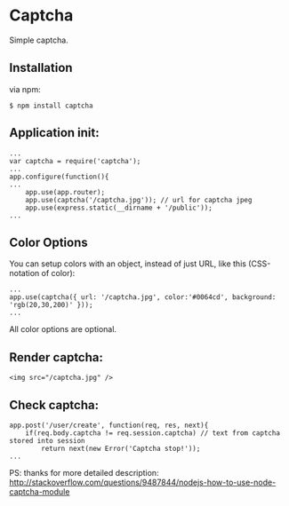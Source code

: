 # Captcha

Simple captcha.

## Installation

via npm:

	$ npm install captcha

## Application init:

	...
	var captcha = require('captcha');
	...
	app.configure(function(){
	...
		app.use(app.router);
		app.use(captcha('/captcha.jpg')); // url for captcha jpeg
		app.use(express.static(__dirname + '/public'));
	...

## Color Options

You can setup colors with an object, instead of just URL, like this (CSS-notation of color):

	...
	app.use(captcha({ url: '/captcha.jpg', color:'#0064cd', background: 'rgb(20,30,200)' }));
	...

All color options are optional.

## Render captcha:

	<img src="/captcha.jpg" />

## Check captcha:

	app.post('/user/create', function(req, res, next){
		if(req.body.captcha != req.session.captcha) // text from captcha stored into session
			return next(new Error('Captcha stop!'));
	...

PS: thanks for more detailed description: http://stackoverflow.com/questions/9487844/nodejs-how-to-use-node-captcha-module
